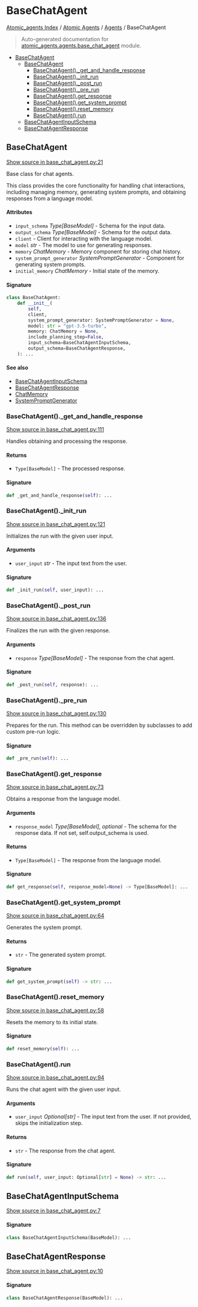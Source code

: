 # BaseChatAgent

[Atomic_agents Index](../../README.md#atomic_agents-index) / [Atomic Agents](../index.md#atomic-agents) / [Agents](./index.md#agents) / BaseChatAgent

> Auto-generated documentation for [atomic_agents.agents.base_chat_agent](../../../../atomic_agents/agents/base_chat_agent.py) module.

- [BaseChatAgent](#basechatagent)
  - [BaseChatAgent](#basechatagent-1)
    - [BaseChatAgent()._get_and_handle_response](#basechatagent()_get_and_handle_response)
    - [BaseChatAgent()._init_run](#basechatagent()_init_run)
    - [BaseChatAgent()._post_run](#basechatagent()_post_run)
    - [BaseChatAgent()._pre_run](#basechatagent()_pre_run)
    - [BaseChatAgent().get_response](#basechatagent()get_response)
    - [BaseChatAgent().get_system_prompt](#basechatagent()get_system_prompt)
    - [BaseChatAgent().reset_memory](#basechatagent()reset_memory)
    - [BaseChatAgent().run](#basechatagent()run)
  - [BaseChatAgentInputSchema](#basechatagentinputschema)
  - [BaseChatAgentResponse](#basechatagentresponse)

## BaseChatAgent

[Show source in base_chat_agent.py:21](../../../../atomic_agents/agents/base_chat_agent.py#L21)

Base class for chat agents.

This class provides the core functionality for handling chat interactions, including managing memory,
generating system prompts, and obtaining responses from a language model.

#### Attributes

- `input_schema` *Type[BaseModel]* - Schema for the input data.
- `output_schema` *Type[BaseModel]* - Schema for the output data.
- `client` - Client for interacting with the language model.
- `model` *str* - The model to use for generating responses.
- `memory` *ChatMemory* - Memory component for storing chat history.
- `system_prompt_generator` *SystemPromptGenerator* - Component for generating system prompts.
- `initial_memory` *ChatMemory* - Initial state of the memory.

#### Signature

```python
class BaseChatAgent:
    def __init__(
        self,
        client,
        system_prompt_generator: SystemPromptGenerator = None,
        model: str = "gpt-3.5-turbo",
        memory: ChatMemory = None,
        include_planning_step=False,
        input_schema=BaseChatAgentInputSchema,
        output_schema=BaseChatAgentResponse,
    ): ...
```

#### See also

- [BaseChatAgentInputSchema](#basechatagentinputschema)
- [BaseChatAgentResponse](#basechatagentresponse)
- [ChatMemory](../lib/components/chat_memory.md#chatmemory)
- [SystemPromptGenerator](../lib/components/system_prompt_generator.md#systempromptgenerator)

### BaseChatAgent()._get_and_handle_response

[Show source in base_chat_agent.py:111](../../../../atomic_agents/agents/base_chat_agent.py#L111)

Handles obtaining and processing the response.

#### Returns

- `Type[BaseModel]` - The processed response.

#### Signature

```python
def _get_and_handle_response(self): ...
```

### BaseChatAgent()._init_run

[Show source in base_chat_agent.py:121](../../../../atomic_agents/agents/base_chat_agent.py#L121)

Initializes the run with the given user input.

#### Arguments

- `user_input` *str* - The input text from the user.

#### Signature

```python
def _init_run(self, user_input): ...
```

### BaseChatAgent()._post_run

[Show source in base_chat_agent.py:136](../../../../atomic_agents/agents/base_chat_agent.py#L136)

Finalizes the run with the given response.

#### Arguments

- `response` *Type[BaseModel]* - The response from the chat agent.

#### Signature

```python
def _post_run(self, response): ...
```

### BaseChatAgent()._pre_run

[Show source in base_chat_agent.py:130](../../../../atomic_agents/agents/base_chat_agent.py#L130)

Prepares for the run. This method can be overridden by subclasses to add custom pre-run logic.

#### Signature

```python
def _pre_run(self): ...
```

### BaseChatAgent().get_response

[Show source in base_chat_agent.py:73](../../../../atomic_agents/agents/base_chat_agent.py#L73)

Obtains a response from the language model.

#### Arguments

- `response_model` *Type[BaseModel], optional* - The schema for the response data. If not set, self.output_schema is used.

#### Returns

- `Type[BaseModel]` - The response from the language model.

#### Signature

```python
def get_response(self, response_model=None) -> Type[BaseModel]: ...
```

### BaseChatAgent().get_system_prompt

[Show source in base_chat_agent.py:64](../../../../atomic_agents/agents/base_chat_agent.py#L64)

Generates the system prompt.

#### Returns

- `str` - The generated system prompt.

#### Signature

```python
def get_system_prompt(self) -> str: ...
```

### BaseChatAgent().reset_memory

[Show source in base_chat_agent.py:58](../../../../atomic_agents/agents/base_chat_agent.py#L58)

Resets the memory to its initial state.

#### Signature

```python
def reset_memory(self): ...
```

### BaseChatAgent().run

[Show source in base_chat_agent.py:94](../../../../atomic_agents/agents/base_chat_agent.py#L94)

Runs the chat agent with the given user input.

#### Arguments

- `user_input` *Optional[str]* - The input text from the user. If not provided, skips the initialization step.

#### Returns

- `str` - The response from the chat agent.

#### Signature

```python
def run(self, user_input: Optional[str] = None) -> str: ...
```



## BaseChatAgentInputSchema

[Show source in base_chat_agent.py:7](../../../../atomic_agents/agents/base_chat_agent.py#L7)

#### Signature

```python
class BaseChatAgentInputSchema(BaseModel): ...
```



## BaseChatAgentResponse

[Show source in base_chat_agent.py:10](../../../../atomic_agents/agents/base_chat_agent.py#L10)

#### Signature

```python
class BaseChatAgentResponse(BaseModel): ...
```